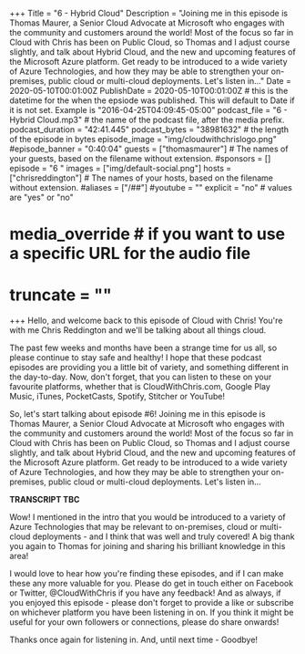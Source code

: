 +++
Title = "6 - Hybrid Cloud"
Description = "Joining me in this episode is Thomas Maurer, a Senior Cloud Advocate at Microsoft who engages with the community and customers around the world! Most of the focus so far in Cloud with Chris has been on Public Cloud, so Thomas and I adjust course slightly, and talk about Hybrid Cloud, and the new and upcoming features of the Microsoft Azure platform. Get ready to be introduced to a wide variety of Azure Technologies, and how they may be able to strengthen your on-premises, public cloud or multi-cloud deployments. Let's listen in..."
Date = 2020-05-10T00:01:00Z
PublishDate = 2020-05-10T00:01:00Z # this is the datetime for the when the epsiode was published. This will default to Date if it is not set. Example is "2016-04-25T04:09:45-05:00"
podcast_file = "6 - Hybrid Cloud.mp3" # the name of the podcast file, after the media prefix.
podcast_duration = "42:41.445"
podcast_bytes = "38981632" # the length of the episode in bytes
episode_image = "img/cloudwithchrislogo.png"
#episode_banner = "0:40:04"
guests = ["thomasmaurer"] # The names of your guests, based on the filename without extension.
#sponsors = []
episode = "6 "
images = ["img/default-social.png"]
hosts = ["chrisreddington"] # The names of your hosts, based on the filename without extension.
#aliases = ["/##"]
#youtube = ""
explicit = "no" # values are "yes" or "no"
# media_override # if you want to use a specific URL for the audio file
# truncate = ""
+++
Hello, and welcome back to this episode of Cloud with Chris! You're with me Chris Reddington and we'll be talking about all things cloud. 

The past few weeks and months have been a strange time for us all, so please continue to stay safe and healthy! I hope that these podcast episodes are providing you a little bit of variety, and something different in the day-to-day. Now, don't forget, that you can listen to these on your favourite platforms, whether that is CloudWithChris.com, Google Play Music, iTunes, PocketCasts, Spotify, Stitcher or YouTube!

So, let's start talking about episode #6! Joining me in this episode is Thomas Maurer, a Senior Cloud Advocate at Microsoft who engages with the community and customers around the world! Most of the focus so far in Cloud with Chris has been on Public Cloud, so Thomas and I adjust course slightly, and talk about Hybrid Cloud, and the new and upcoming features of the Microsoft Azure platform. Get ready to be introduced to a wide variety of Azure Technologies, and how they may be able to strengthen your on-premises, public cloud or multi-cloud deployments. Let's listen in...

**TRANSCRIPT TBC**

Wow! I mentioned in the intro that you would be introduced to a variety of Azure Technologies that may be relevant to on-premises, cloud or multi-cloud deployments - and I think that was well and truly covered! A big thank you again to Thomas for joining and sharing his brilliant knowledge in this area!

I would love to hear how you're finding these episodes, and if I can make these any more valuable for you. Please do get in touch either on Facebook or Twitter, @CloudWithChris if you have any feedback! And as always, if you enjoyed this episode - please don't forget to provide a like or subscribe on whichever platform you have been listening in on.  If you think it might be useful for your own followers or connections, please do share onwards!

Thanks once again for listening in. And, until next time - Goodbye!
